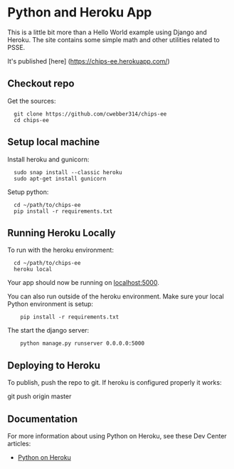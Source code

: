 # Python and Heroku App 

This is a little bit more than a Hello World example using Django and Heroku.  The site contains some simple math and other utilities related to PSSE. 

It's published [here] (https://chips-ee.herokuapp.com/)

## Checkout repo
Get the sources:
```
  git clone https://github.com/cwebber314/chips-ee
  cd chips-ee
```

## Setup local machine
Install heroku and gunicorn:
```
  sudo snap install --classic heroku
  sudo apt-get install gunicorn
```

Setup python:
```
  cd ~/path/to/chips-ee
  pip install -r requirements.txt
```

## Running Heroku Locally
To run with the heroku environment:
```
  cd ~/path/to/chips-ee
  heroku local
```

Your app should now be running on [localhost:5000](http://localhost:5000/).

You can also run outside of the heroku environment.  Make sure your local Python
environment is setup:
```
    pip install -r requirements.txt
```

The start the django server:
```
    python manage.py runserver 0.0.0.0:5000
```

## Deploying to Heroku
To publish, push the repo to git.  If heroku is configured properly it works:

  git push origin master

## Documentation

For more information about using Python on Heroku, see these Dev Center articles:

- [Python on Heroku](https://devcenter.heroku.com/categories/python)
